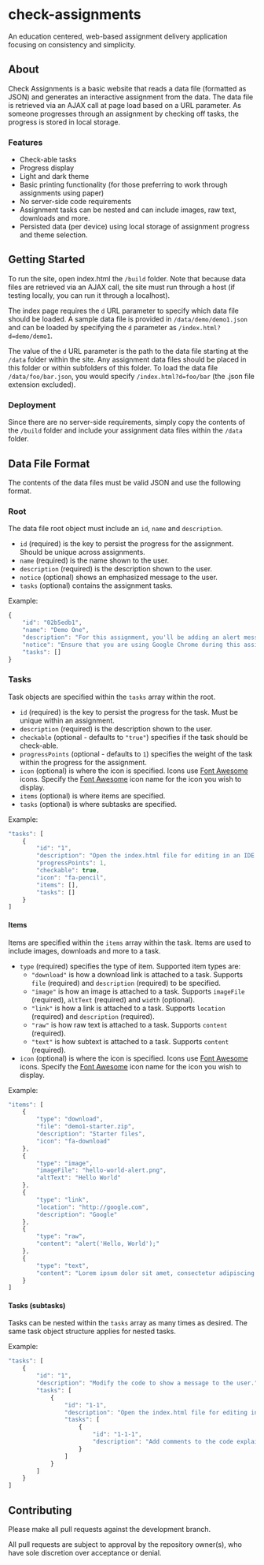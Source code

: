 # check-assignments
An education centered, web-based assignment delivery application focusing on consistency and simplicity.

## About
Check Assignments is a basic website that reads a data file (formatted as JSON) and generates an interactive assignment from the data. The data file is retrieved via an AJAX call at page load based on a URL parameter. As someone progresses through an assignment by checking off tasks, the progress is stored in local storage.

### Features
* Check-able tasks
* Progress display
* Light and dark theme
* Basic printing functionality (for those preferring to work through assignments using paper)
* No server-side code requirements
* Assignment tasks can be nested and can include images, raw text, downloads and more. 
* Persisted data (per device) using local storage of assignment progress and theme selection.
    
## Getting Started
To run the site, open index.html the `/build` folder. Note that because data files are retrieved via an AJAX call, the site must run through a host (if testing locally, you can run it through a localhost).

The index page requires the `d` URL parameter to specify which data file should be loaded. A sample data file is provided in `/data/demo/demo1.json` and can be loaded by specifying the `d` parameter as `/index.html?d=demo/demo1`.

The value of the `d` URL parameter is the path to the data file starting at the `/data` folder within the site. Any assignment data files should be placed in this folder or within subfolders of this folder. To load the data file `/data/foo/bar.json`, you would specify `/index.html?d=foo/bar` (the .json file extension excluded).


### Deployment
Since there are no server-side requirements, simply copy the contents of the `/build` folder and include your assignment data files within the `/data` folder.

## Data File Format
The contents of the data files must be valid JSON and use the following format.

### Root
The data file root object must include an `id`, `name` and `description`. 
* `id` (required) is the key to persist the progress for the assignment. Should be unique across assignments.
* `name` (required) is the name shown to the user.
* `description` (required) is the description shown to the user.
* `notice` (optional) shows an emphasized message to the user.
* `tasks` (optional) contains the assignment tasks.

Example:

```javascript
{
    "id": "02b5edb1",
    "name": "Demo One",
    "description": "For this assignment, you'll be adding an alert message to a simple JavaScript application.",
    "notice": "Ensure that you are using Google Chrome during this assignment.",
    "tasks": []
}
```

### Tasks
Task objects are specified within the `tasks` array within the root.
* `id` (required) is the key to persist the progress for the task. Must be unique within an assignment.
* `description` (required) is the description shown to the user.
* `checkable` (optional - defaults to `"true"`) specifies if the task should be check-able.
* `progressPoints` (optional - defaults to `1`) specifies the weight of the task within the progress for the assignment.
* `icon` (optional) is where the icon is specified. Icons use [Font Awesome](http://fontawesome.io/icons/) icons. Specify the [Font Awesome](http://fontawesome.io/icons/) icon name for the icon you wish to display.
* `items` (optional) is where items are specified. 
* `tasks` (optional) is where subtasks are specified.

Example:
```javascript
"tasks": [
    {
        "id": "1",
        "description": "Open the index.html file for editing in an IDE.",
        "progressPoints": 1,
        "checkable": true,
        "icon": "fa-pencil",
        "items": [],
        "tasks": []
    }
]
```

#### Items
Items are specified within the `items` array within the task. Items are used to include images, downloads and more to a task. 
* `type` (required) specifies the type of item. Supported item types are:
    *  `"download"` is how a download link is attached to a task. Supports `file` (required) and `description` (required) to be specified.
    *  `"image"` is how an image is attached to a task. Supports `imageFile` (required), `altText` (required) and `width` (optional).
    *  `"link"` is how a link is attached to a task. Supports `location` (required) and `description` (required).
    *  `"raw"` is how raw text is attached to a task. Supports `content` (required).
    *  `"text"` is how subtext is attached to a task. Supports `content` (required).
* `icon` (optional) is where the icon is specified. Icons use [Font Awesome](http://fontawesome.io/icons/) icons. Specify the [Font Awesome](http://fontawesome.io/icons/) icon name for the icon you wish to display.    

Example:
```javascript
"items": [
    {
        "type": "download",
        "file": "demo1-starter.zip",
        "description": "Starter files",
        "icon": "fa-download"
    },
    {
        "type": "image",
        "imageFile": "hello-world-alert.png",
        "altText": "Hello World"
    },
    {
        "type": "link",
        "location": "http://google.com",
        "description": "Google"
    },
    {
        "type": "raw",
        "content": "alert('Hello, World');"
    },
    {
        "type": "text",
        "content": "Lorem ipsum dolor sit amet, consectetur adipiscing elit, sed do eiusmod tempor incididunt"
    }
]
```
#### Tasks (subtasks)
Tasks can be nested within the `tasks` array as many times as desired. The same task object structure applies for nested tasks.

Example:
```javascript
"tasks": [
    {
        "id": "1",
        "description": "Modify the code to show a message to the user.",
        "tasks": [
        	{
                "id": "1-1",
                "description": "Open the index.html file for editing in an IDE.",
                "tasks": [
                    {
                        "id": "1-1-1",
                        "description": "Add comments to the code explaining what it does."
                    }
                ]
    		}
        ]
    }
]
```
## Contributing
Please make all pull requests against the development branch.

All pull requests are subject to approval by the repository owner(s), who have sole discretion over acceptance or denial.
